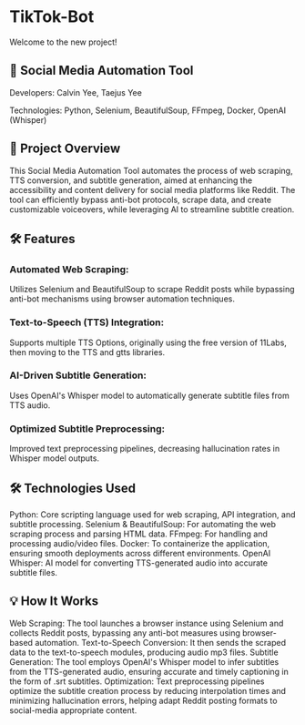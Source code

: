 # TikTok-Bot
Welcome to the new project!

## 🤖 Social Media Automation Tool
Developers: Calvin Yee, Taejus Yee

Technologies: Python, Selenium, BeautifulSoup, FFmpeg, Docker, OpenAI (Whisper)

## 🚀 Project Overview
This Social Media Automation Tool automates the process of web scraping, TTS conversion, and subtitle generation, aimed at enhancing the accessibility and content delivery for social media platforms like Reddit. The tool can efficiently bypass anti-bot protocols, scrape data, and create customizable voiceovers, while leveraging AI to streamline subtitle creation.

## 🛠️ Features
### Automated Web Scraping:
Utilizes Selenium and BeautifulSoup to scrape Reddit posts while bypassing anti-bot mechanisms using browser automation techniques.

### Text-to-Speech (TTS) Integration:
Supports multiple TTS Options, originally using the free version of 11Labs, then moving to the TTS and gtts libraries.

### AI-Driven Subtitle Generation:
Uses OpenAI's Whisper model to automatically generate subtitle files from TTS audio. 

### Optimized Subtitle Preprocessing:
Improved text preprocessing pipelines, decreasing hallucination rates in Whisper model outputs.


## 🛠️ Technologies Used
Python: Core scripting language used for web scraping, API integration, and subtitle processing.
Selenium & BeautifulSoup: For automating the web scraping process and parsing HTML data.
FFmpeg: For handling and processing audio/video files.
Docker: To containerize the application, ensuring smooth deployments across different environments.
OpenAI Whisper: AI model for converting TTS-generated audio into accurate subtitle files.

## 💡 How It Works
Web Scraping: The tool launches a browser instance using Selenium and collects Reddit posts, bypassing any anti-bot measures using browser-based automation.
Text-to-Speech Conversion: It then sends the scraped data to the text-to-speech modules, producing audio mp3 files. 
Subtitle Generation: The tool employs OpenAI's Whisper model to infer subtitles from the TTS-generated audio, ensuring accurate and timely captioning in the form of .srt subtitles. 
Optimization: Text preprocessing pipelines optimize the subtitle creation process by reducing interpolation times and minimizing hallucination errors, helping adapt Reddit posting formats to social-media appropriate content. 
